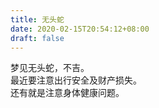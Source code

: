 ```yaml
---
title: 无头蛇
date: 2020-02-15T20:54:12+08:00
draft: false
---
```


梦见无头蛇，不吉。<br>
最近要注意出行安全及财产损失。<br>
还有就是注意身体健康问题。<br>

